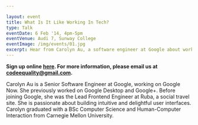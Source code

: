 ```yaml
---

layout: event
title: What Is It Like Working In Tech?
type: Talk
eventDate: 6 Feb '14, 4pm-5pm
eventVenue: Audi 7, Sunway College
eventImage: /img/events/01.jpg
excerpt: Hear from Carolyn Au, a software engineer at Google about working in the Silicon Valley, learning programming and pursuing Computer Science.
---
```

<p>
<span class="glyphicon glyphicon-info-sign"> </span> <strong> Sign up online <a href="bit.ly/1aHWxJF">here</a>. For more information, please email us at <a href="mailto:codeequality@gmail.com">codeequality@gmail.com</a>.</strong></p>

Carolyn Au is a Senior Software Engineer at Google, working on Google Now. She previously worked on Google Desktop and Google+. Before joining Google, she was the Lead Frontend Engineer at Ruba, a social travel site. She is passionate about building intuitive and delightful user interfaces. Carolyn graduated with a BSc Computer Science and Human-Computer Interaction from Carnegie Mellon University.
